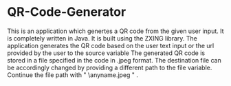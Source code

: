 # QR-Code-Generator
This is an application which genertes a QR code from the given user input. It is completely written in Java.
It is built using the ZXING library.
The application generates the QR code based on the user text input or the url provided by the user to the source variable
The generated QR code is stored in a file specified in the code in .jpeg format. 
The destination file can be accordingly changed by providing a different path to the file variable.
Continue the file path with "  \\anyname.jpeg  " . 
